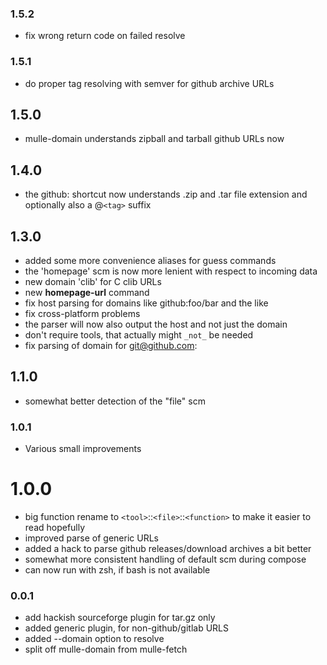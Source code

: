 ### 1.5.2

* fix wrong return code on failed resolve

### 1.5.1

* do proper tag resolving with semver for github archive URLs

## 1.5.0

* mulle-domain understands zipball and tarball github URLs now


## 1.4.0

* the github: shortcut now understands .zip and .tar file extension and optionally also a @`<tag>` suffix


## 1.3.0

* added some more convenience aliases for guess commands
* the 'homepage' scm is now more lenient with respect to incoming data
* new domain 'clib' for C clib URLs
* new **homepage-url** command
* fix host parsing for domains like github:foo/bar and the like
* fix cross-platform problems
* the parser will now also output the host and not just the domain
* don't require tools, that actually might `_not_` be needed
* fix parsing of domain for git@github.com:


## 1.1.0

* somewhat better detection of the "file" scm


### 1.0.1

* Various small improvements

# 1.0.0

* big function rename to `<tool>`::`<file>`::`<function>` to make it easier to read hopefully
* improved parse of generic URLs
* added a hack to parse github releases/download archives a bit better
* somewhat more consistent handling of default scm during compose
* can now run with zsh, if bash is not available


### 0.0.1

* add hackish sourceforge plugin for tar.gz only
* added generic plugin, for non-github/gitlab URLS
* added --domain option to resolve
* split off mulle-domain from mulle-fetch
